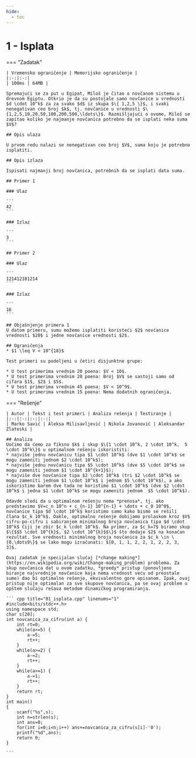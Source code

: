 ```yaml
---
hide:
  - toc
---
```


# 1 - Isplata

=== "Zadatak"
	
	| Vremensko ograničenje | Memorijsko ograničenje |
	|:-:|:-:|
	| 100ms | 64MB |
	
	Spremajući se za put u Egipat, Miloš je čitao o novčanom sistemu u drevnom Egiptu. Otkrio je da su postojale samo novčanice u vrednosti $d \cdot 10^k$ za za svako $d$ iz skupa $\{ 1,2,5 \}$, i svaki nenegativan ceo broj $k$, tj. novčanice u vrednosti $\{1,2,5,10,20,50,100,200,500,\ldots\}$. Razmišljajući o ovome, Miloš se zapitao koliko je najmanje novčanica potrebno da se isplati neka suma $V$?
	
	## Opis ulaza
	
	U prvom redu nalazi se nenegativan ceo broj $V$, suma koju je potrebno isplatiti.
	
	## Opis izlaza
	
	Ispisati najmanji broj novčanica, potrebnih da se isplati data suma.
	
	## Primer 1
	
	### Ulaz
	
	```
	42
	```
	
	### Izlaz
	
	```
	3
	```
	
	## Primer 2
	
	### Ulaz
	
	```
	121412181214
	```
	
	### Izlaz
	
	```
	16
	```
	
	## Objašnjenje primera 1
	U datom primeru, sumu možemo isplatiti koristeći $2$ novčanice vrednosti $20$ i jedne novčanice vrednosti $2$.
	
	## Ograničenja
	* $1 \leq V < 10^{18}$
	
	Test primeri su podeljeni u četiri disjunktne grupe:
	
	* U test primerima vrednim 20 poena: $V < 10$.
	* U test primerima vrednim 20 poena: Broj $V$ se sastoji samo od cifara $1$, $2$ i $5$.
	* U test primerima vrednim 45 poena: $V < 10^9$.
	* U test primerima vrednim 15 poena: Nema dodatnih ograničenja.
	
=== "Rešenje"
	
	| Autor | Tekst i test primeri | Analiza rеšenja | Testiranje |
	|:-:|:-:|:-:|:-:|
	| Marko Savić | Aleksa Milisavljević | Nikola Jovanović | Aleksandar Zlateski |
	
	## Analiza
	Uočimo da ćemo za fiksno $k$ i skup $\{1 \cdot 10^k, 2 \cdot 10^k,  5 \cdot 10^k\}$ u optimalnom rešenju iskoristiti:
	* najviše jednu novčanicu tipa $1 \cdot 10^k$ (dve $1 \cdot 10^k$ se mogu zameniti jednom $2 \cdot 10^k$);
	* najviše jednu novčanicu tipa $5 \cdot 10^k$ (dve $5 \cdot 10^k$ se mogu zameniti jednom $1 \cdot 10^{k+1}$);
	* najviše dve novčanice tipa $2 \cdot 10^k$ (tri $2 \cdot 10^k$ se mogu zameniti jednom $1 \cdot 10^k$ i jednom $5 \cdot 10^k$), a ako iskoristimo barem dve tada ne koristimo $1 \cdot 10^k$ (dve $2 \cdot 10^k$ i jedna $1 \cdot 10^k$ se mogu zameniti jednom  $5 \cdot 10^k$).
	
	Odavde sledi da u optimalnom rešenju nema *prenosa*, tj. ako predstavimo $V=c_n 10^n + c_{n-1} 10^{n-1} + \dots + c_0 10^0$, novčanice tipa $d \cdot 10^k$ koristimo samo kako bismo se rešili člana $c_k 10^k$. Dakle, optimalno rešenje dobijamo prolaskom kroz $V$ cifru-po-cifru i sabiranjem minimalnog broja novčanica tipa $d \cdot 10^k$ čiji je zbir $c_k \cdot 10^k$. Na primer, za $c_k=7$ biramo skup $\{$$5 \cdot 10^{k}$, $2 \cdot 10^{k}$$\}$ što dodaje $2$ na konačan rezultat. Sve vrednosti minimalnog broja novčanica za $c_k \in \{0,\dots9\}$ se lako mogu izračunati: $[0, 1, 1, 2, 2, 1, 2, 2, 3, 3]$.
	
	Ovaj zadatak je specijalan slučaj [*change making*](https://en.wikipedia.org/wiki/Change-making_problem) problema. Za skup novčanica dat u ovom zadatku, *greedy* pristup (ponovljeno biranje najvrednije novčanice koja nema vrednost veću od preostale sume) dao bi optimalno rešenje, ekvivalentno gore opisanom. Ipak, ovaj pristup nije optimalan za sve skupove novčanica, pa se ovaj problem u opštem slučaju rešava metodom dinamičkog programiranja.
	
	``` cpp title="01_isplata.cpp" linenums="1"
	#include<bits/stdc++.h>
	using namespace std;
	char s[20];
	int novcanica_za_cifru(int a) {
	    int rt=0;
	    while(a>=5) {
	        a-=5;
	        rt++;
	    }
	    while(a>=2) {
	        a-=2;
	        rt++;
	    }
	    while(a>=1) {
	        a-=1;
	        rt++;
	    }
	    return rt;
	}
	int main()
	{
		scanf("%s",s);
		int n=strlen(s);
		int ans=0;
		for(int i=0;i<n;i++) ans+=novcanica_za_cifru(s[i]-'0');
		printf("%d",ans);
		return 0;
	}

	```
